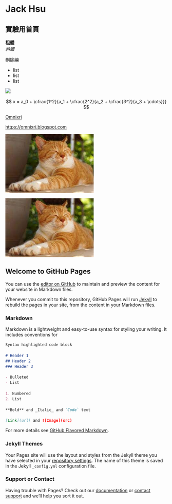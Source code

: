 # Jack Hsu

實驗用首頁
---
**粗體**  
*斜體*

~~刪除線~~

* list
* list
* list


![](https://latex.codecogs.com/svg.latex?\Large&space;x=a_0+\cfrac{1^2}{a_1+\cfrac{2^2}{a_2+\cdots}})

<script type="text/javascript" src="https://cdn.mathjax.org/mathjax/latest/MathJax.js?config=TeX-MML-AM_CHTML"></script>
$$
x = a_0 + \cfrac{1^2}{a_1
          + \cfrac{2^2}{a_2
          + \cfrac{3^2}{a_3
          + \cdots}}}
$$

[Omnixri](https://omnixri.blogspot.com)

https://omnixri.blogspot.com

<img src="https://raw.githubusercontent.com/OmniXRI/omnixri.github.io/main/cat.jpg">

![](https://raw.githubusercontent.com/OmniXRI/omnixri.github.io/main/cat.jpg)

## Welcome to GitHub Pages

You can use the [editor on GitHub](https://github.com/OmniXRI/omnixri.github.io/edit/main/README.md) to maintain and preview the content for your website in Markdown files.

Whenever you commit to this repository, GitHub Pages will run [Jekyll](https://jekyllrb.com/) to rebuild the pages in your site, from the content in your Markdown files.

### Markdown

Markdown is a lightweight and easy-to-use syntax for styling your writing. It includes conventions for

```markdown
Syntax highlighted code block

# Header 1
## Header 2
### Header 3

- Bulleted
- List

1. Numbered
2. List

**Bold** and _Italic_ and `Code` text

[Link](url) and ![Image](src)
```

For more details see [GitHub Flavored Markdown](https://guides.github.com/features/mastering-markdown/).

### Jekyll Themes

Your Pages site will use the layout and styles from the Jekyll theme you have selected in your [repository settings](https://github.com/OmniXRI/omnixri.github.io/settings). The name of this theme is saved in the Jekyll `_config.yml` configuration file.

### Support or Contact

Having trouble with Pages? Check out our [documentation](https://docs.github.com/categories/github-pages-basics/) or [contact support](https://support.github.com/contact) and we’ll help you sort it out.
